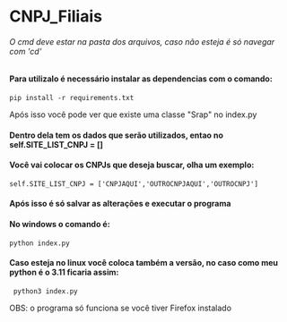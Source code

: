   <h1 aling="center">CNPJ_Filiais</h1>
<h6>O cmd deve estar na pasta dos arquivos, caso não esteja é só navegar com 'cd'</h6>
<h4>Para utilizalo é necessário instalar as dependencias com o comando:</h4>


```
pip install -r requirements.txt 
```

</h4>Após isso você pode ver que existe uma classe "Srap" no index.py</h4>
<h4>Dentro dela tem os dados que serão utilizados, entao no self.SITE_LIST_CNPJ = []</h4>
<h4>Você vai colocar os CNPJs que deseja buscar, olha um exemplo:</h4>

```
self.SITE_LIST_CNPJ = ['CNPJAQUI','OUTROCNPJAQUI','OUTROCNPJ']
```

<h4>Após isso é só salvar as alterações e executar o programa </h4>


<h4>No windows o comando é: </h4>


```
python index.py
```

<h4> Caso esteja no  linux você coloca também a versão, no caso como meu python é o 3.11 ficaria assim: </h4>


```
 python3 index.py
```


</h3>OBS: o programa só funciona se você tiver Firefox instalado</h3>
